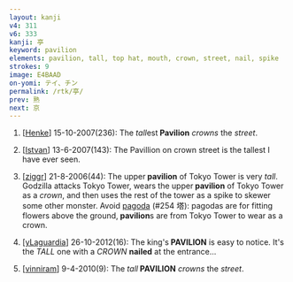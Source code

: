 ```yaml
---
layout: kanji
v4: 311
v6: 333
kanji: 亭
keyword: pavilion
elements: pavilion, tall, top hat, mouth, crown, street, nail, spike
strokes: 9
image: E4BAAD
on-yomi: テイ、チン
permalink: /rtk/亭/
prev: 熟
next: 京
---
```


1) [<a href="http://kanji.koohii.com/profile/Henke">Henke</a>] 15-10-2007(236): The <em>tall</em>est<strong> Pavilion</strong> <em>crowns</em> the <em>street</em>.

2) [<a href="http://kanji.koohii.com/profile/Istvan">Istvan</a>] 13-6-2007(143): The Pavillion on crown street is the tallest I have ever seen.

3) [<a href="http://kanji.koohii.com/profile/ziggr">ziggr</a>] 21-8-2006(44): The upper<strong> pavilion</strong> of Tokyo Tower is very <em>tall</em>. Godzilla attacks Tokyo Tower, wears the upper<strong> pavilion</strong> of Tokyo Tower as a <em>crown</em>, and then uses the rest of the tower as a spike to skewer some other monster. Avoid <a href="../v4/254.html">pagoda</a> (#254 塔): pagodas are for fitting flowers above the ground,<strong> pavilion</strong>s are from Tokyo Tower to wear as a crown.

4) [<a href="http://kanji.koohii.com/profile/yLaguardia">yLaguardia</a>] 26-10-2012(16): The king&#039;s<strong> PAVILION</strong> is easy to notice. It&#039;s the <em>TALL</em> one with a <em>CROWN</em> <strong>nailed</strong> at the entrance...

5) [<a href="http://kanji.koohii.com/profile/vinniram">vinniram</a>] 9-4-2010(9): The <em>tall</em><strong> PAVILION</strong> <em>crowns</em> the <em>street</em>.

